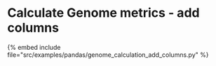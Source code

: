 # Calculate Genome metrics - add columns


{% embed include file="src/examples/pandas/genome_calculation_add_columns.py" %}
